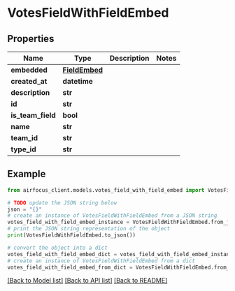 # VotesFieldWithFieldEmbed


## Properties

Name | Type | Description | Notes
------------ | ------------- | ------------- | -------------
**embedded** | [**FieldEmbed**](FieldEmbed.md) |  | 
**created_at** | **datetime** |  | 
**description** | **str** |  | 
**id** | **str** |  | 
**is_team_field** | **bool** |  | 
**name** | **str** |  | 
**team_id** | **str** |  | 
**type_id** | **str** |  | 

## Example

```python
from airfocus_client.models.votes_field_with_field_embed import VotesFieldWithFieldEmbed

# TODO update the JSON string below
json = "{}"
# create an instance of VotesFieldWithFieldEmbed from a JSON string
votes_field_with_field_embed_instance = VotesFieldWithFieldEmbed.from_json(json)
# print the JSON string representation of the object
print(VotesFieldWithFieldEmbed.to_json())

# convert the object into a dict
votes_field_with_field_embed_dict = votes_field_with_field_embed_instance.to_dict()
# create an instance of VotesFieldWithFieldEmbed from a dict
votes_field_with_field_embed_from_dict = VotesFieldWithFieldEmbed.from_dict(votes_field_with_field_embed_dict)
```
[[Back to Model list]](../README.md#documentation-for-models) [[Back to API list]](../README.md#documentation-for-api-endpoints) [[Back to README]](../README.md)


